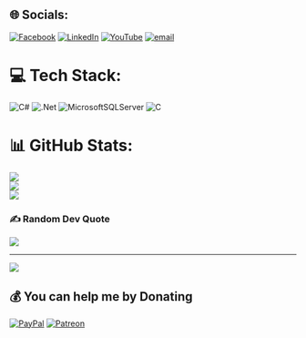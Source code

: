 
## 🌐 Socials:
[![Facebook](https://img.shields.io/badge/Facebook-%231877F2.svg?logo=Facebook&logoColor=white)](https://facebook.com/https://www.facebook.com/trananhduc1422003) [![LinkedIn](https://img.shields.io/badge/LinkedIn-%230077B5.svg?logo=linkedin&logoColor=white)](https://linkedin.com/in/https://www.linkedin.com/in/anh-%C4%91%E1%BB%A9c-tr%E1%BA%A7n-32a458385/) [![YouTube](https://img.shields.io/badge/YouTube-%23FF0000.svg?logo=YouTube&logoColor=white)](https://youtube.com/@https://www.youtube.com/@ucanh5705) [![email](https://img.shields.io/badge/Email-D14836?logo=gmail&logoColor=white)](mailto:trananhduc19762003@gmail.com) 

# 💻 Tech Stack:
![C#](https://img.shields.io/badge/c%23-%23239120.svg?style=for-the-badge&logo=csharp&logoColor=white) ![.Net](https://img.shields.io/badge/.NET-5C2D91?style=for-the-badge&logo=.net&logoColor=white) ![MicrosoftSQLServer](https://img.shields.io/badge/Microsoft%20SQL%20Server-CC2927?style=for-the-badge&logo=microsoft%20sql%20server&logoColor=white) ![C](https://img.shields.io/badge/c-%2300599C.svg?style=for-the-badge&logo=c&logoColor=white)
# 📊 GitHub Stats:
![](https://github-readme-stats.vercel.app/api?username=DucVjpPro142&theme=dark&hide_border=false&include_all_commits=false&count_private=false)<br/>
![](https://nirzak-streak-stats.vercel.app/?user=DucVjpPro142&theme=dark&hide_border=false)<br/>
![](https://github-readme-stats.vercel.app/api/top-langs/?username=DucVjpPro142&theme=dark&hide_border=false&include_all_commits=false&count_private=false&layout=compact)

### ✍️ Random Dev Quote
![](https://quotes-github-readme.vercel.app/api?type=horizontal&theme=radical)

---
[![](https://visitcount.itsvg.in/api?id=DucVjpPro142&icon=0&color=0)](https://visitcount.itsvg.in)

  ## 💰 You can help me by Donating
  [![PayPal](https://img.shields.io/badge/PayPal-00457C?style=for-the-badge&logo=paypal&logoColor=white)](https://paypal.me/DucVjpPro142) [![Patreon](https://img.shields.io/badge/Patreon-F96854?style=for-the-badge&logo=patreon&logoColor=white)](https://patreon.com/DucVjpPro142) 

  
<!-- Proudly created with GPRM ( https://gprm.itsvg.in ) -->
